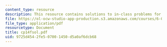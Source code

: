 ```yaml
---
content_type: resource
description: This resource contains solutions to in-class problems for week 14, friday.
file: https://ol-ocw-studio-app-production.s3.amazonaws.com/courses/6-042j-mathematics-for-computer-science-fall-2005/9725d4542fe507001450d5a0af6dcb68_cp14fsol.pdf
file_type: application/pdf
resourcetype: Document
title: cp14fsol.pdf
uid: 9725d454-2fe5-0700-1450-d5a0af6dcb68
---
```

